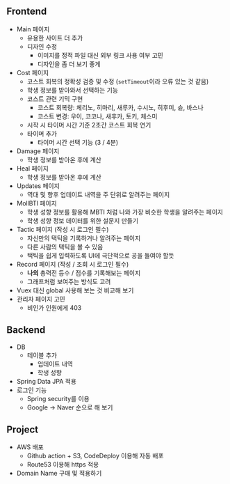 ## Frontend

- Main 페이지
  - 유용한 사이트 더 추가
  - 디자인 수정
    - 이미지를 정적 파일 대신 외부 링크 사용 여부 고민
    - 디자인을 좀 더 보기 좋게
- Cost 페이지
  - 코스트 회복의 정확성 검증 및 수정 (`setTimeout`이라 오류 있는 것 같음)
  - 학생 정보를 받아와서 선택하는 기능
  - 코스트 관련 기믹 구현
    - 코스트 회복량: 체리노, 히마리, 새루카, 수시노, 히후미, 슌, 바스나
    - 코스트 변경: 우이, 코코나, 새후카, 토키, 체스미
  - 시작 시 타이머 시간 기준 2초간 코스트 회복 연기
  - 타이머 추가
    - 타이머 시간 선택 기능 (3 / 4분)
- Damage 페이지
  - 학생 정보를 받아온 후에 계산
- Heal 페이지
  - 학생 정보를 받아온 후에 계산
- Updates 페이지
  - 역대 및 향후 업데이트 내역을 주 단위로 알려주는 페이지
- MollBTI 페이지
  - 학생 성향 정보를 활용해 MBTI 처럼 나와 가장 비슷한 학생을 알려주는 페이지
  - 학생 성향 정보 데이터를 위한 설문지 만들기
- Tactic 페이지 (작성 시 로그인 필수)
  - 자신만의 택틱을 기록하거나 알려주는 페이지
  - 다른 사람의 택틱을 볼 수 있음
  - 택틱을 쉽게 입력하도록 UI에 극단적으로 공을 들여야 할듯 
- Record 페이지 (작성 / 조회 시 로그인 필수)
  - **나의** 총력전 등수 / 점수를 기록해보는 페이지
  - 그래프처럼 보여주는 방식도 고려 
- Vuex 대신 global 사용해 보는 것 비교해 보기
- 관리자 페이지 고민
  - 비인가 인원에게 403

## Backend

- DB
  - 테이블 추가
    - 업데이트 내역
    - 학생 성향
- Spring Data JPA 적용
- 로그인 기능
  - Spring security를 이용
  - Google -> Naver 순으로 해 보기

## Project

- AWS 배포
  - Github action + S3, CodeDeploy 이용해 자동 배포
  - Route53 이용해 https 적용
- Domain Name 구매 및 적용하기
